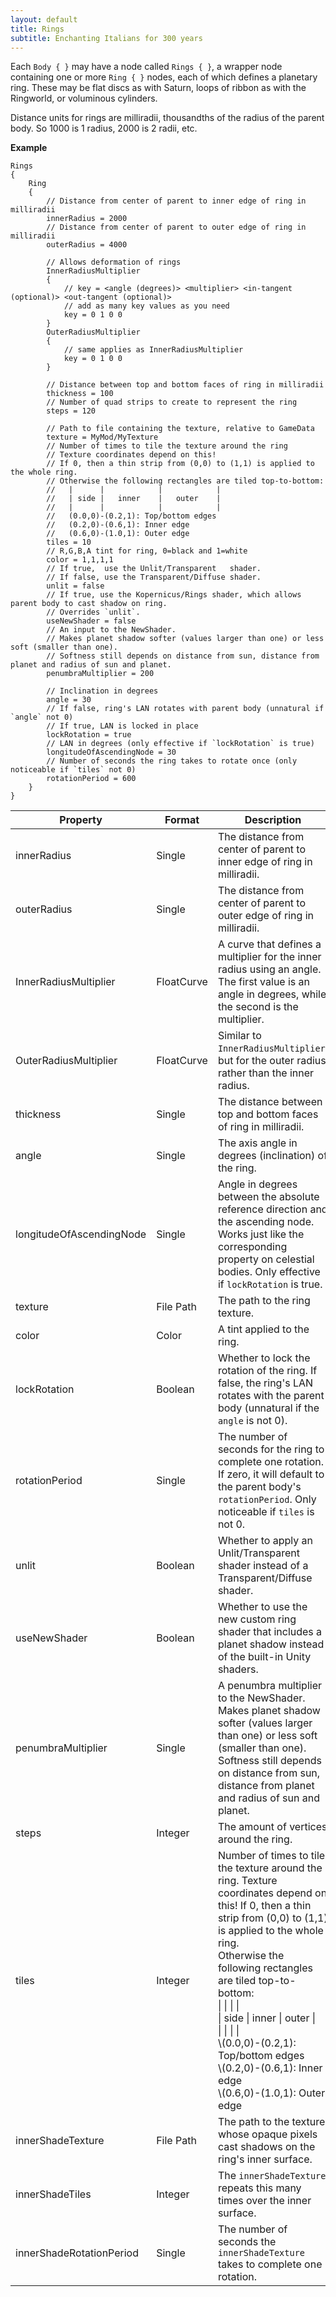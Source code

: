 ```yaml
---
layout: default
title: Rings
subtitle: Enchanting Italians for 300 years
---
```


Each `Body { }` may have a node called `Rings { }`, a wrapper node containing one or more `Ring { }` nodes, each of which defines a planetary ring. These may be flat discs as with Saturn, loops of ribbon as with the Ringworld, or voluminous cylinders.

Distance units for rings are milliradii, thousandths of the radius of the parent body. So 1000 is 1 radius, 2000 is 2 radii, etc.

**Example**
```
Rings
{
	Ring
	{
		// Distance from center of parent to inner edge of ring in milliradii
		innerRadius = 2000
		// Distance from center of parent to outer edge of ring in milliradii
		outerRadius = 4000
		
		// Allows deformation of rings
		InnerRadiusMultiplier
		{
			// key = <angle (degrees)> <multiplier> <in-tangent (optional)> <out-tangent (optional)>
			// add as many key values as you need
			key = 0 1 0 0
		}
		OuterRadiusMultiplier
		{
			// same applies as InnerRadiusMultiplier
			key = 0 1 0 0
		}
		
		// Distance between top and bottom faces of ring in milliradii
		thickness = 100
		// Number of quad strips to create to represent the ring
		steps = 120

		// Path to file containing the texture, relative to GameData
		texture = MyMod/MyTexture
		// Number of times to tile the texture around the ring
		// Texture coordinates depend on this!
		// If 0, then a thin strip from (0,0) to (1,1) is applied to the whole ring.
		// Otherwise the following rectangles are tiled top-to-bottom:
		//   |      |            |            |
		//   | side |   inner    |   outer    |
		//   |      |            |            |
		//   (0.0,0)-(0.2,1): Top/bottom edges
		//   (0.2,0)-(0.6,1): Inner edge
		//   (0.6,0)-(1.0,1): Outer edge
		tiles = 10
		// R,G,B,A tint for ring, 0=black and 1=white
		color = 1,1,1,1
		// If true,  use the Unlit/Transparent   shader.
		// If false, use the Transparent/Diffuse shader.
		unlit = false
		// If true, use the Kopernicus/Rings shader, which allows parent body to cast shadow on ring.
		// Overrides `unlit`.
		useNewShader = false
		// An input to the NewShader.
		// Makes planet shadow softer (values larger than one) or less soft (smaller than one).
		// Softness still depends on distance from sun, distance from planet and radius of sun and planet.
		penumbraMultiplier = 200

		// Inclination in degrees
		angle = 30
		// If false, ring's LAN rotates with parent body (unnatural if `angle` not 0)
		// If true, LAN is locked in place
		lockRotation = true
		// LAN in degrees (only effective if `lockRotation` is true)
		longitudeOfAscendingNode = 30
		// Number of seconds the ring takes to rotate once (only noticeable if `tiles` not 0)
		rotationPeriod = 600
	}
}
```

|Property|Format|Description|
|--------|------|-----------|
|innerRadius|Single|The distance from center of parent to inner edge of ring in milliradii.|
|outerRadius|Single|The distance from center of parent to outer edge of ring in milliradii.|
|InnerRadiusMultiplier|FloatCurve|A curve that defines a multiplier for the inner radius using an angle. The first value is an angle in degrees, while the second is the multiplier.|
|OuterRadiusMultiplier|FloatCurve|Similar to `InnerRadiusMultiplier`, but for the outer radius rather than the inner radius.|
|thickness|Single|The distance between top and bottom faces of ring in milliradii.|
|angle|Single|The axis angle in degrees (inclination) of the ring.|
|longitudeOfAscendingNode|Single|Angle in degrees between the absolute reference direction and the ascending node. Works just like the corresponding property on celestial bodies. Only effective if `lockRotation` is true.|
|texture|File Path|The path to the ring texture.|
|color|Color|A tint applied to the ring.|
|lockRotation|Boolean|Whether to lock the rotation of the ring. If false, the ring's LAN rotates with the parent body (unnatural if the `angle` is not 0).|
|rotationPeriod|Single|The number of seconds for the ring to complete one rotation. If zero, it will default to the parent body's `rotationPeriod`. Only noticeable if `tiles` is not 0.|
|unlit|Boolean|Whether to apply an Unlit/Transparent shader instead of a Transparent/Diffuse shader.|
|useNewShader|Boolean|Whether to use the new custom ring shader that includes a planet shadow instead of the built-in Unity shaders.|
|penumbraMultiplier|Single|A penumbra multiplier to the NewShader. Makes planet shadow softer (values larger than one) or less soft (smaller than one). Softness still depends on distance from sun, distance from planet and radius of sun and planet.|
|steps|Integer|The amount of vertices around the ring.|
|tiles|Integer|Number of times to tile the texture around the ring. Texture coordinates depend on this! If 0, then a thin strip from (0,0) to (1,1) is applied to the whole ring.<br>Otherwise the following rectangles are tiled top-to-bottom:<br>\\|      \\|            \\|            \\|<br>\\| side \\|   inner    \\|   outer    \\|<br>\\|      \\|            \\|            \\|<br>\\(0.0,0)-(0.2,1): Top/bottom edges<br>\\(0.2,0)-(0.6,1): Inner edge<br>\\(0.6,0)-(1.0,1): Outer edge|
|innerShadeTexture|File Path|The path to the texture whose opaque pixels cast shadows on the ring's inner surface.|
|innerShadeTiles|Integer|The `innerShadeTexture` repeats this many times over the inner surface.|
|innerShadeRotationPeriod|Single|The number of seconds the `innerShadeTexture` takes to complete one rotation.|
